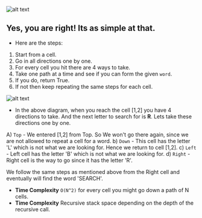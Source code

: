 ![alt text](https://raw.githubusercontent.com/DivyaGodayal/CoderChef-Kitchen/master/Images/Word-Search.png)

## Yes, you are right! Its as simple at that.

* Here are the steps:
1. Start from a cell.
2. Go in all directions one by one.
3. For every cell you hit there are 4 ways to take.
4. Take one path at a time and see if you can form the given `word`.
5. If you do, return True.
6. If not then keep repeating the same steps for each cell.


![alt text](https://raw.githubusercontent.com/DivyaGodayal/CoderChef-Kitchen/master/Images/Word-Search-1.png)

* In the above diagram, when you reach the cell [1,2] you have 4 directions to take. And the next letter to search for is **R**. Lets take these directions one by one.

A) `Top` - We entered [1,2] from Top. So We won't go there again, since we are not allowed to repeat a cell for a word.
b) `Down` - This cell has the letter 'L' which is not what we are looking for. Hence we return to cell [1,2].
c) `Left` - Left cell has the letter 'B' which is not what we are looking for.
d) `Right` - Right cell is the way to go since it has the letter 'R'.

We follow the same steps as mentioned above from the Right cell and eventually will find the word 'SEARCH'. 

* **Time Complexity** `O(N^2)` for every cell you might go down a path of N cells. 
* **Time Complexity** Recursive stack space depending on the depth of the recursive call.